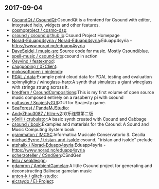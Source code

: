 ## 2017-09-04

* [CsoundQt / CsoundQt](https://github.com/CsoundQt/CsoundQt):CsoundQt is a frontend for Csound with editor, integrated help, widgets and other features.
* [cosmoproject / cosmo-dsp](https://github.com/cosmoproject/cosmo-dsp):
* [csound / csound.github.io](https://github.com/csound/csound.github.io):Csound Project Homepage
* [Norad-Eduapp4syria / Norad-Eduapp4syria](https://github.com/Norad-Eduapp4syria/Norad-Eduapp4syria):Eduapp4syria - https://www.norad.no/eduapp4syria
* [DaveSeidel / music-src](https://github.com/DaveSeidel/music-src):Source code for music. Mostly Csound/blue.
* [spell-music / csound-bits](https://github.com/spell-music/csound-bits):csound in action
* [Oeyvind / featexmod](https://github.com/Oeyvind/featexmod):
* [caoguoping / 07Client](https://github.com/caoguoping/07Client):
* [mokosoftopen / nintendo](https://github.com/mokosoftopen/nintendo):
* [PDAL / data](https://github.com/PDAL/data):Example point cloud data for PDAL testing and evaluation
* [spinnylights / wineglass-harp](https://github.com/spinnylights/wineglass-harp):A synth that simulates a giant wineglass with strings strung across it.
* [bredfern / CsoundCompositions](https://github.com/bredfern/CsoundCompositions):This is my first volume of open source music composed entirely on a raspberry pi with csound
* [gattusov / SpajestyGUI](https://github.com/gattusov/SpajestyGUI):GUI for Spajesty game.
* [SeaForest / PandaMJStudio](https://github.com/SeaForest/PandaMJStudio):
* [AndyZhou3087 / hllm-v2](https://github.com/AndyZhou3087/hllm-v2):欢乐连盟第二版
* [y6nH / crubulator](https://github.com/y6nH/crubulator):A basic synth created with Csound and Cabbage
* [csound / book](https://github.com/csound/book):Examples and materials for the Csound: A Sound and Music Computing System book
* [grammaton / IMCSC](https://github.com/grammaton/IMCSC):Informatica Musicale Conservatorio S. Cecilia
* [michaelByrne / tristan-and-isolde](https://github.com/michaelByrne/tristan-and-isolde):csound, "tristan and isolde" prelude
* [atphalix / Norad-Eduapp4syria](https://github.com/atphalix/Norad-Eduapp4syria):Eduapp4syria - https://www.norad.no/eduapp4syria
* [scherzoteller / CSndGen](https://github.com/scherzoteller/CSndGen):CSndGen
* [leilu / sealdesign](https://github.com/leilu/sealdesign):
* [gdamron / AmbientGamelan](https://github.com/gdamron/AmbientGamelan):A little Csound project for generating and deconstructing Balinese gamelan music
* [anton-k / glitch-studio](https://github.com/anton-k/glitch-studio):
* [elcraydo / EI-Project](https://github.com/elcraydo/EI-Project):
